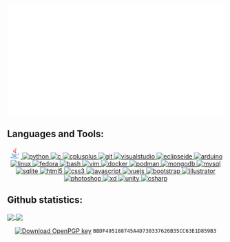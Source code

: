 <img align="center" src="img/fetchme.svg" />
<h2 align="left">Languages and Tools:</h2>
	<p align="center">
		<a href="https://www.java.com" target="_blank" rel="noreferrer"> <img src="https://raw.githubusercontent.com/devicons/devicon/master/icons/java/java-original.svg" alt="java" width="27" height="27"/> </a>
		<a href="https://www.python.org" target="_blank" rel="noreferrer"> <img src="https://cdn.simpleicons.org/python/#3776AB" alt="python" width="27" height="27"/> </a>
		<a href="https://www.cprogramming.com/" target="_blank" rel="noreferrer"> <img src="https://cdn.simpleicons.org/c/#A8B9CC" alt="c" width="27" height="27"/> </a>
		<a href="https://www.w3schools.com/cpp/" target="_blank" rel="noreferrer"> <img src="https://cdn.simpleicons.org/cplusplus/#00599C" alt="cplusplus" width="27" height="27"/> </a>
		<a href="https://git-scm.com/" target="_blank" rel="noreferrer"> <img src="https://cdn.simpleicons.org/git/#F05032" alt="git" width="27" height="27"/> </a>
		<a href="https://visualstudio.microsoft.com/" target="_blank" rel="noreferrer"> <img src="https://cdn.simpleicons.org/visualstudio/#5C2D91" alt="visualstudio" width="27" height="27" /> </a>
		<a href="https://www.eclipse.org/ide/" target="_blank" rel="noreferrer"> <img src="https://cdn.simpleicons.org/eclipseide/#2C2265" alt="eclipseide" width="27" height="27" /> </a>
		<a href="https://www.arduino.cc/" target="_blank" rel="noreferrer"> <img src="https://cdn.simpleicons.org/arduino/#00878F" alt="arduino" width="27" height="27"/> </a>
		<a href="https://www.linux.org/" target="_blank" rel="noreferrer"> <img src="https://cdn.simpleicons.org/linux/#FCC624" alt="linux" width="27" height="27"/> </a>
		<a href="https://fedoraproject.org/" target="_blank" rel="noreferrer"> <img src="https://cdn.simpleicons.org/fedora/#51A2DA" alt="fedora" width="27" height="27"/> </a>
		<a href="https://www.gnu.org/software/bash/" target="_blank" rel="noreferrer"> <img src="https://cdn.simpleicons.org/gnubash/#4EAA26" alt="bash" width="27" height="27"/> </a>
  	<a href="https://www.vim.org/" target="_blank" rel="noreferrer"> <img src="https://cdn.simpleicons.org/vim/#019733" alt="vim" width="27" height="27" /> </a>
	  <a href="https://www.docker.com/" target="_blank" rel="noreferrer"> <img src="https://cdn.simpleicons.org/docker/#2496ED" alt="docker" width="27" height="27"/> </a>
		<a href="https://www.podman.io/" target="_blank" rel="noreferrer"> <img src="https://cdn.simpleicons.org/podman/#892CA0" alt="podman" width="27" height="27"/> </a>
		<a href="https://www.mongodb.com/" target="_blank" rel="noreferrer"> <img src="https://cdn.simpleicons.org/mongodb/#47A248" alt="mongodb" width="27" height="27"/> </a>
		<a href="https://www.mysql.com/" target="_blank" rel="noreferrer"> <img src="https://cdn.simpleicons.org/mysql/#4479A1" alt="mysql" width="27" height="27"/> </a>
		<a href="https://www.sqlite.org/index.html" target="_blank" rel="noreferrer"> <img src="https://cdn.simpleicons.org/sqlite/#003B57" alt="sqlite" width="27" height="27"/> </a>
		<a href="https://www.w3.org/html/" target="_blank" rel="noreferrer"> <img src="https://cdn.simpleicons.org/html5/#E34F26" alt="html5" width="27" height="27"/> </a>
		<a href="https://www.w3schools.com/css/" target="_blank" rel="noreferrer"> <img src="https://cdn.simpleicons.org/css3/#1572B6" alt="css3" width="27" height="27"/> </a>
		<a href="https://developer.mozilla.org/en-US/docs/Web/JavaScript" target="_blank" rel="noreferrer"> <img src="https://cdn.simpleicons.org/javascript/#F7DF1E" alt="javascript" width="27" height="27"/> </a>
		<a href="https://vuejs.org/" target="_blank" rel="noreferrer"> <img src="https://cdn.simpleicons.org/vuedotjs/#4FC08D" alt="vuejs" width="27" height="27"/> </a>
		<a href="https://getbootstrap.com" target="_blank" rel="noreferrer"> <img src="https://cdn.simpleicons.org/bootstrap/#7952B3" alt="bootstrap" width="27" height="27"/> </a>
		<a href="https://www.adobe.com/in/products/illustrator.html" target="_blank" rel="noreferrer"> <img src="https://cdn.simpleicons.org/adobeillustrator/#FF9A00" alt="illustrator" width="27" height="27"/> </a>
		<a href="https://www.photoshop.com/en" target="_blank" rel="noreferrer"> <img src="https://cdn.simpleicons.org/adobephotoshop/#31A8FF" alt="photoshop" width="27" height="27"/> </a>
	  <a href="https://www.adobe.com/products/xd.html" target="_blank" rel="noreferrer"> <img src="https://cdn.simpleicons.org/adobexd/#FF61F6" alt="xd" width="27" height="27"/> </a>
		<a href="https://unity.com/" target="_blank" rel="noreferrer"> <img src="https://cdn.simpleicons.org/unity/#000000" alt="unity" width="27" height="27"/> </a>
		<a href="https://www.w3schools.com/cs/" target="_blank" rel="noreferrer"> <img src="https://cdn.simpleicons.org/Csharp/#512BD4" alt="csharp" width="27" height="27" /> </a>
	</p>

<p align="left">
  <h2 align="left"> <a href="https://github.com/Man2Dev/Man2Dev/blob/master/README.md"></a>Github statistics:</h2>
</p>

<span align="center">
  <a align="center" href="https://github.com/Man2Dev/Man2Dev/blob/master/README.md" alt="my github stats">
  <img align="center" height=200 src="https://github-readme-stats.vercel.app/api?username=man2dev&rank_icon=github&show_icons=hide&hide=contribs&hide_border=true&card_width=320&theme=ayu-mirage" />
  </a>
  <a align="center" href="https://github.com/Man2Dev/Man2Dev/blob/master/README.md" alt="Top languages">
  <img align="center" height=200 src="https://github-readme-stats.vercel.app/api/top-langs?username=man2dev&layout=compact&langs_count=8&card_width=320&hide_border=true&theme=ayu-mirage" />
  </a>
</span>

<p align="center">
  <span><a align="left" href="https://keys.openpgp.org/vks/v1/by-fingerprint/BBDF495188745A4D730337626B35CC63E1D859B3"><img align="center" src="https://custom-icon-badges.demolab.com/badge/OpenPGP-1F2430.svg?logo=shield-lock&logoColor=D2B270" alt="Download OpenPGP key"/></a> <code>BBDF495188745A4D730337626B35CC63E1D859B3</code></span>
</p>
